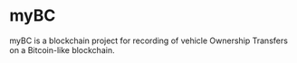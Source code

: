 # myBC
myBC is a blockchain project for recording of vehicle Ownership Transfers on a Bitcoin-like blockchain.
